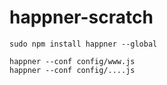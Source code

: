 # happner-scratch

```
sudo npm install happner --global

happner --conf config/www.js
happner --conf config/....js

```
